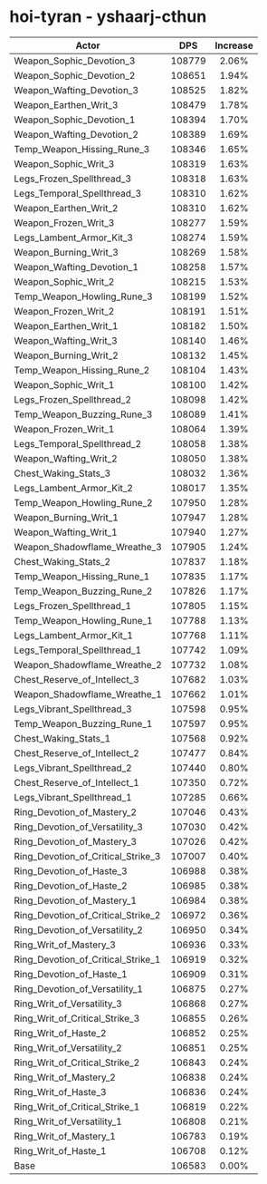 # hoi-tyran - yshaarj-cthun
| Actor | DPS | Increase |
|---|:---:|:---:|
|Weapon_Sophic_Devotion_3|108779|2.06%|
|Weapon_Sophic_Devotion_2|108651|1.94%|
|Weapon_Wafting_Devotion_3|108525|1.82%|
|Weapon_Earthen_Writ_3|108479|1.78%|
|Weapon_Sophic_Devotion_1|108394|1.70%|
|Weapon_Wafting_Devotion_2|108389|1.69%|
|Temp_Weapon_Hissing_Rune_3|108346|1.65%|
|Weapon_Sophic_Writ_3|108319|1.63%|
|Legs_Frozen_Spellthread_3|108318|1.63%|
|Legs_Temporal_Spellthread_3|108310|1.62%|
|Weapon_Earthen_Writ_2|108310|1.62%|
|Weapon_Frozen_Writ_3|108277|1.59%|
|Legs_Lambent_Armor_Kit_3|108274|1.59%|
|Weapon_Burning_Writ_3|108269|1.58%|
|Weapon_Wafting_Devotion_1|108258|1.57%|
|Weapon_Sophic_Writ_2|108215|1.53%|
|Temp_Weapon_Howling_Rune_3|108199|1.52%|
|Weapon_Frozen_Writ_2|108191|1.51%|
|Weapon_Earthen_Writ_1|108182|1.50%|
|Weapon_Wafting_Writ_3|108140|1.46%|
|Weapon_Burning_Writ_2|108132|1.45%|
|Temp_Weapon_Hissing_Rune_2|108104|1.43%|
|Weapon_Sophic_Writ_1|108100|1.42%|
|Legs_Frozen_Spellthread_2|108098|1.42%|
|Temp_Weapon_Buzzing_Rune_3|108089|1.41%|
|Weapon_Frozen_Writ_1|108064|1.39%|
|Legs_Temporal_Spellthread_2|108058|1.38%|
|Weapon_Wafting_Writ_2|108050|1.38%|
|Chest_Waking_Stats_3|108032|1.36%|
|Legs_Lambent_Armor_Kit_2|108017|1.35%|
|Temp_Weapon_Howling_Rune_2|107950|1.28%|
|Weapon_Burning_Writ_1|107947|1.28%|
|Weapon_Wafting_Writ_1|107940|1.27%|
|Weapon_Shadowflame_Wreathe_3|107905|1.24%|
|Chest_Waking_Stats_2|107837|1.18%|
|Temp_Weapon_Hissing_Rune_1|107835|1.17%|
|Temp_Weapon_Buzzing_Rune_2|107826|1.17%|
|Legs_Frozen_Spellthread_1|107805|1.15%|
|Temp_Weapon_Howling_Rune_1|107788|1.13%|
|Legs_Lambent_Armor_Kit_1|107768|1.11%|
|Legs_Temporal_Spellthread_1|107742|1.09%|
|Weapon_Shadowflame_Wreathe_2|107732|1.08%|
|Chest_Reserve_of_Intellect_3|107682|1.03%|
|Weapon_Shadowflame_Wreathe_1|107662|1.01%|
|Legs_Vibrant_Spellthread_3|107598|0.95%|
|Temp_Weapon_Buzzing_Rune_1|107597|0.95%|
|Chest_Waking_Stats_1|107568|0.92%|
|Chest_Reserve_of_Intellect_2|107477|0.84%|
|Legs_Vibrant_Spellthread_2|107440|0.80%|
|Chest_Reserve_of_Intellect_1|107350|0.72%|
|Legs_Vibrant_Spellthread_1|107285|0.66%|
|Ring_Devotion_of_Mastery_2|107046|0.43%|
|Ring_Devotion_of_Versatility_3|107030|0.42%|
|Ring_Devotion_of_Mastery_3|107026|0.42%|
|Ring_Devotion_of_Critical_Strike_3|107007|0.40%|
|Ring_Devotion_of_Haste_3|106988|0.38%|
|Ring_Devotion_of_Haste_2|106985|0.38%|
|Ring_Devotion_of_Mastery_1|106984|0.38%|
|Ring_Devotion_of_Critical_Strike_2|106972|0.36%|
|Ring_Devotion_of_Versatility_2|106950|0.34%|
|Ring_Writ_of_Mastery_3|106936|0.33%|
|Ring_Devotion_of_Critical_Strike_1|106919|0.32%|
|Ring_Devotion_of_Haste_1|106909|0.31%|
|Ring_Devotion_of_Versatility_1|106875|0.27%|
|Ring_Writ_of_Versatility_3|106868|0.27%|
|Ring_Writ_of_Critical_Strike_3|106855|0.26%|
|Ring_Writ_of_Haste_2|106852|0.25%|
|Ring_Writ_of_Versatility_2|106851|0.25%|
|Ring_Writ_of_Critical_Strike_2|106843|0.24%|
|Ring_Writ_of_Mastery_2|106838|0.24%|
|Ring_Writ_of_Haste_3|106836|0.24%|
|Ring_Writ_of_Critical_Strike_1|106819|0.22%|
|Ring_Writ_of_Versatility_1|106808|0.21%|
|Ring_Writ_of_Mastery_1|106783|0.19%|
|Ring_Writ_of_Haste_1|106708|0.12%|
|Base|106583|0.00%|
